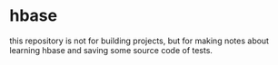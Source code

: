 hbase
=====

this repository is not for building projects, but for making notes about learning hbase and saving some source code of tests.

